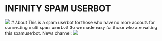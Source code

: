 # INFINITY SPAM USERBOT
<img src="https://telegra.ph/file/950218d76ad7a3865a915.jpg">
# About 
This is a spam userbot for those who have no more accouts for connecting multi spam userbot!
So we made easy for those who are waiting this spamuserbot.
News channel: <a  href="https://t.me/Philips_bots" alt="Philips Bot"> <img  src="https://img.shields.io/badge/%F0%9F%92%A1-Philips%20Updates-9cf" /> </a>

